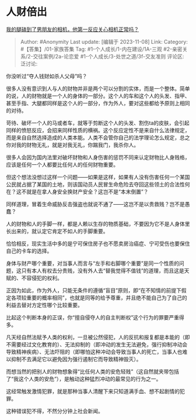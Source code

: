 # 人财倍出
[我的腿磕到了男朋友的相机，他第一反应关心相机正常吗？](https://www.zhihu.com/question/617435742/answer/3279354912)

> Author: #Anonymity
> Last update: [编辑于 2023-11-08]
> Link:
> Category: #【答集】/01-家族答集
> Tag: #1-个人成长/1-内在建设/1A-三观 #2-亲密关系/2-交往案例/2a-论恋爱 #1-个人成长/3-处世之道/3f-交友准则
> 评论区:
> 泛讨论:

你没听过“夺人钱财如杀人父母”吗？

很多人没有意识到人与人的财物并非是两个可以分割的实体，而是一个整体。简单的说，人的财物就是一个人的身体的一部分。这个人的车和这个人的头发、指甲、甚至手指、大腿都同样是这个人的一部分，作为外人，要对这些都给予原则上相同的对待。

苛待、破坏一个人的马或者车，就等于剪断这个人的头发、割伤ta的皮肤，会引起同样的愤怒反应，会招来同样性质的横祸。这个反应定性不是来自什么法律规定，而是来自自然选择造成的人类本能。人类不会管你自己的法学理论怎么规定，总之你对我的财物无礼，就是对我无礼，你踹我门，我杀你人。

很多人会因为国内法里对破坏财物和人身伤害的惩罚不同来认定财物比人身贱格，应该是任何一个人都要比任何人的任何财物重要。

但这个想法没想过这样一个问题——如果是这样，如果有人没有伤害任何一个某国公民就占据了某国的土地，则该国动员人民冒生命危险去夺回这些领土的合法性何在？这不就是在拿人身安全换财产安全？这岂不是“本末倒置”？

同样道理，冒着生命威胁反击强盗也就说不通了——这岂不是以贵救贱？岂不是愚蠢？

人的财物和人的手脚一样，都是人赖以生存的物质基础，不要因为它不是人身体里长出来的，就认定它肯定不如人的手脚重要。

恰恰相反，现实生活中多的是宁可保住房子也不愿卖房治癌症、宁可受伤也要保住自己的卡车的选择。

身体与财产哪个重要，对当事人而言与“左手和右脚哪个重要”是同一个性质的问题，这只有本人有权去分贵贱，没有外人去“替我觉得不值钱”的道理，而且这是天赋的、不容侵犯的权利。

正因为如此，作为外人，只能无条件的遵循“盲目”原则，即“在不知情的前提下假定各项较重要的概率相同”，也就是同等的给予尊重，并且绝不能自己为了自己的利益去替对方定性哪个比较重要。

比起这个判断本身的正误，你“擅自侵夺人的自主判断权”这个行为的罪要严重得多。

凡天经自然法赋予人类的权利，一旦被公然侵犯，人的反抗和报复都是本能的（即不需要经过文化教育的）、无法抑制的（即冲动的发生无法避免，强行抑制冲动会导致精神疾病）、无法吓阻的（即哪怕这种冲动会导致当事人的死亡，当事人也难以抑制不去满足它以避免因为强行遏制它而导致精神毁灭）。

而想当然的把别人的财物想象得“比任何人类的安危轻贱”（这自然就夹带包括了“我这个人类的安危”），是触动这种猛烈冲动的最常见的行为之一。

这经常触发激情犯罪，就是那种当事人清醒下来只知道满手血、想不起剧情的犯罪。

这种错误犯不得，不然分分钟上社会新闻。
